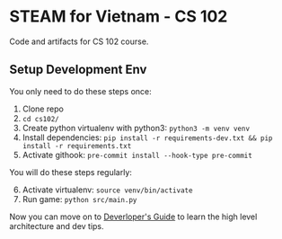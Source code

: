 # STEAM for Vietnam - CS 102

Code and artifacts for CS 102 course.

## Setup Development Env

You only need to do these steps once:

1. Clone repo
2. `cd cs102/`
3. Create python virtualenv with python3: `python3 -m venv venv`
4. Install dependencies: `pip install -r requirements-dev.txt && pip install -r requirements.txt`
5. Activate githook: `pre-commit install --hook-type pre-commit`

You will do these steps regularly: 

6. Activate virtualenv: `source venv/bin/activate`
7. Run game: `python src/main.py`

Now you can move on to [Deverloper's Guide](DEVGUIDE.md) to learn the high level architecture and dev tips.
